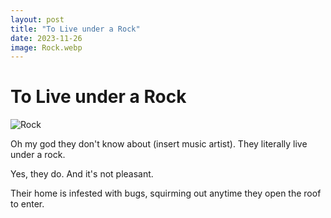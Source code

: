 ```yaml
---
layout: post
title: "To Live under a Rock"
date: 2023-11-26
image: Rock.webp
---
```


# To Live under a Rock 

![Rock](.../imgs/Rock.webp)

Oh my god they don't know about (insert music artist). They literally live under a rock. 

Yes, they do. And it's not pleasant. 

Their home is infested with bugs, squirming out anytime they open the roof to enter. 


